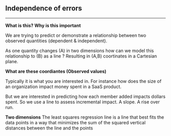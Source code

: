 ## Independence of errors
---
**What is this? Why is this important**

We are trying to predict or demonstrate a relationship between two observed quantities (dependent & independent).<br >

As one quantity changes (A) in two dimensions how can we model this relationship to (B) as a line ? Resulting in (A,B) coortinates in a Cartesian plane.

**What are these coordiantes (Observed values)**

Typically it is what you are interested in. For instance how does the size of an organization impact money spent in a SaaS product.<br>

But we are interested in predicting how each member added impacts dollars spent. So we use a line to assess incremental impact. A slope. A rise over run. <br> 

**Two dimensions**
The least squares regression line is a line that best fits the data points in a way that minimizes the sum of the squared vertical distances between the line and the points



